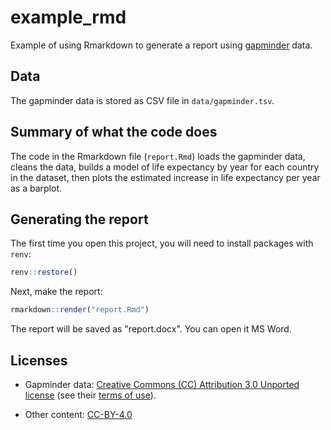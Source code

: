 # example_rmd

Example of using Rmarkdown to generate a report using [gapminder](https://www.gapminder.org/) data.

## Data

The gapminder data is stored as CSV file in `data/gapminder.tsv`.

## Summary of what the code does

The code in the Rmarkdown file (`report.Rmd`) loads the gapminder data, cleans the data, builds a model of life expectancy by year for each country in the dataset, then plots the estimated increase in life expectancy per year as a barplot.

## Generating the report

The first time you open this project, you will need to install packages with `renv`:

```r
renv::restore()
```

Next, make the report:

```r
rmarkdown::render("report.Rmd")
```

The report will be saved as "report.docx". You can open it MS Word.

## Licenses

- Gapminder data: [Creative Commons (CC) Attribution 3.0 Unported license](https://creativecommons.org/licenses/by/3.0/) (see their [terms of use](https://www.gapminder.org/privacy/terms-of-use/)).

- Other content: [CC-BY-4.0](https://creativecommons.org/licenses/by/4.0/)
